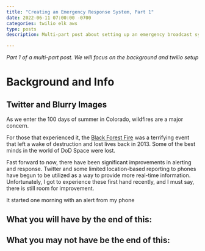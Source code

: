 ```yaml
---
title: "Creating an Emergency Response System, Part 1"
date: 2022-06-11 07:00:00 -0700
categories: twilio elk aws
type: posts
description: Multi-part post about setting up an emergency broadcast system using twilio, aws, elasticsearch and some glue-ware

---
```


*Part 1 of a multi-part post. We will focus on the background and twilio setup*

# Background and Info 

## Twitter and Blurry Images 
As we enter the 100 days of summer in Colorado, wildfires are a major concern. 

For those that experienced it, the [Black Forest Fire](https://en.wikipedia.org/wiki/Black_Forest_Fire) was a terrifying event that left a wake of destruction and lost lives back in 2013. Some of the best minds in the world of DoD Space were lost. 

Fast forward to now, there have been significant improvements in alerting and response. Twitter and some limited location-based reporting to phones have begun to be utilized as a way to provide more real-time information. Unfortunately, I got to experience these first hand recently, and I must say, there is still room for improvement. 

It started one morning with an alert from my phone 



## What you will have by the end of this:


## What you may not have be the end of this:

